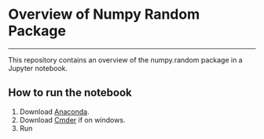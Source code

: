 # Overview of Numpy Random Package

***

This repository contains an overview of the numpy.random package in a Jupyter notebook.

## How to run the notebook
1. Download [Anaconda](https://www.anaconda.com/products/individual).
2. Download [Cmder](https://cmder.net/) if on windows.
3. Run